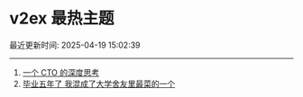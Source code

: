 # v2ex 最热主题

最近更新时间: 2025-04-19 15:02:39

--- 
1. [一个 CTO 的深度思考](https://www.v2ex.com/t/1126590) 
2. [毕业五年了 我混成了大学舍友里最菜的一个](https://www.v2ex.com/t/1126609) 
